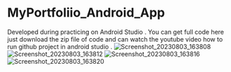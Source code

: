 # MyPortfoliio_Android_App
Developed during practicing on Android Studio .
You can get full code here just download the zip file of code and can watch the youtube video how to run github project in android studio .
![Screenshot_20230803_163808](https://github.com/AkhilllYadav/MyPortfoliio_Android_App/assets/87937313/a7232211-6533-431c-9754-a870632bcf22)
![Screenshot_20230803_163812](https://github.com/AkhilllYadav/MyPortfoliio_Android_App/assets/87937313/d78a2288-c880-4bac-a059-e2bd21e58d47)
![Screenshot_20230803_163816](https://github.com/AkhilllYadav/MyPortfoliio_Android_App/assets/87937313/085c6ee6-0dac-488f-a403-b35c3169124e)
![Screenshot_20230803_163820](https://github.com/AkhilllYadav/MyPortfoliio_Android_App/assets/87937313/2deb2ca8-913e-4fb3-8484-8b8373d554b6)

